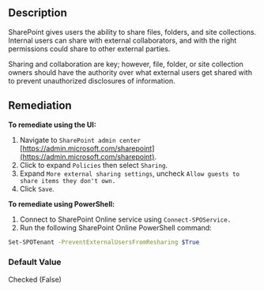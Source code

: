 ## Description

SharePoint gives users the ability to share files, folders, and site collections. Internal users can share with external collaborators, and with the right permissions could share to other external parties.

Sharing and collaboration are key; however, file, folder, or site collection owners should have the authority over what external users get shared with to prevent unauthorized disclosures of information.

## Remediation

**To remediate using the UI:**

1. Navigate to `SharePoint admin center` [https://admin.microsoft.com/sharepoint](https://admin.microsoft.com/sharepoint).
2. Click to expand `Policies` then select `Sharing`.
3. Expand `More external sharing settings`, uncheck `Allow guests to share items they don't own.`
5. Click `Save`.

**To remediate using PowerShell:**

1. Connect to SharePoint Online service using `Connect-SPOService.`
2. Run the following SharePoint Online PowerShell command:

```bash
Set-SPOTenant -PreventExternalUsersFromResharing $True
```

### Default Value

Checked (False)
